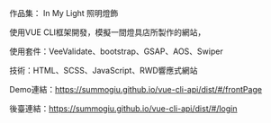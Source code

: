 作品集： In My Light 照明燈飾

使用VUE CLI框架開發，模擬一間燈具店所製作的網站，

使用套件：VeeValidate、bootstrap、GSAP、AOS、Swiper

技術：HTML、SCSS、JavaScript、RWD響應式網站

Demo連結：https://summogiu.github.io/vue-cli-api/dist/#/frontPage

後臺連結：https://summogiu.github.io/vue-cli-api/dist/#/login
